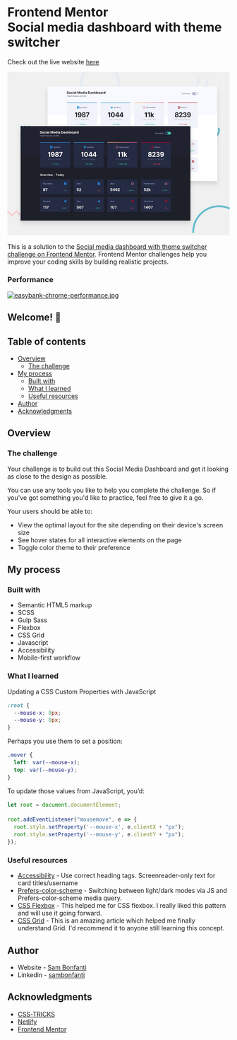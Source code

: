 # Frontend Mentor <br /> Social media dashboard with theme switcher

Check out the live website [here](https://cocky-hoover-cbbd3a.netlify.app/)

![Design preview for the Social media dashboard with theme switcher coding challenge](./design/desktop-preview.jpg)

This is a solution to the [Social media dashboard with theme switcher challenge on Frontend Mentor](https://www.frontendmentor.io/challenges/social-media-dashboard-with-theme-switcher-6oY8ozp_H). Frontend Mentor challenges help you improve your coding skills by building realistic projects.
### Performance

[![easybank-chrome-performance.jpg](https://i.postimg.cc/j2fQcTrR/easybank-chrome-performance.jpg)](./images/performance.jpg)

## Welcome! 👋

## Table of contents

- [Overview](#overview)
  - [The challenge](#the-challenge)
- [My process](#my-process)
  - [Built with](#built-with)
  - [What I learned](#what-i-learned)
  - [Useful resources](#useful-resources)
- [Author](#author)
- [Acknowledgments](#acknowledgments)


## Overview

### The challenge

Your challenge is to build out this Social Media Dashboard and get it looking as close to the design as possible.

You can use any tools you like to help you complete the challenge. So if you've got something you'd like to practice, feel free to give it a go.

Your users should be able to:

- View the optimal layout for the site depending on their device's screen size
- See hover states for all interactive elements on the page
- Toggle color theme to their preference

## My process

### Built with

- Semantic HTML5 markup
- SCSS
- Gulp Sass
- Flexbox
- CSS Grid
- Javascript
- Accessibility
- Mobile-first workflow

### What I learned

Updating a CSS Custom Properties with JavaScript

```css
:root {
  --mouse-x: 0px;
  --mouse-y: 0px;
}
```
Perhaps you use them to set a position:

```css
.mover {
  left: var(--mouse-x);
  top: var(--mouse-y);
}
```
To update those values from JavaScript, you’d:
```js
let root = document.documentElement;

root.addEventListener("mousemove", e => {
  root.style.setProperty('--mouse-x', e.clientX + "px");
  root.style.setProperty('--mouse-y', e.clientY + "px");
});
```

### Useful resources
- [Accessibility](https://www.accessibility-developer-guide.com/examples/hiding-elements/visually/) - Use correct heading tags. Screenreader-only text for card titles/username
- [Prefers-color-scheme](https://developer.mozilla.org/en-US/docs/Web/CSS/@media/prefers-color-scheme) - Switching between light/dark modes via JS and Prefers-color-scheme media query.
- [CSS Flexbox](https://css-tricks.com/snippets/css/a-guide-to-flexbox/) - This helped me for CSS flexbox. I really liked this pattern and will use it going forward.
- [CSS Grid](https://css-tricks.com/snippets/css/complete-guide-grid/) - This is an amazing article which helped me finally understand Grid. I'd recommend it to anyone still learning this concept.

## Author

- Website - [Sam Bonfanti](https://sambonfanti.club/)
- Linkedin - [sambonfanti](https://www.linkedin.com/in/sambonfanti/)

## Acknowledgments

* [CSS-TRICKS](https://css-tricks.com/)
* [Netlify](https://www.netlify.com/)
* [Frontend Mentor](https://www.frontendmentor.io/challenges)
